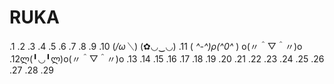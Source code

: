 # RUKA
.1
.2
.3
.4
.5
.6
.7
.8
.9
.10 (*/ω＼*) (✿◡‿◡)
.11                     ( *^-^)ρ(^0^* )  o(〃＾▽＾〃)o
.12ლ(╹◡╹ლ)o(〃＾▽＾〃)o
.13
.14
.15
.16
.17
.18
.19
.20
.21
.22
.23
.24
.25
.26
.27
.28
.29
